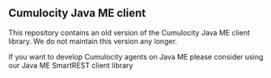 Cumulocity Java ME client
---------------

This repository contains an old version of the Cumulocity Java ME client library. We do not maintain this version any longer.

If you want to develop Cumulocity agents on Java ME please consider using our Java ME SmartREST client library